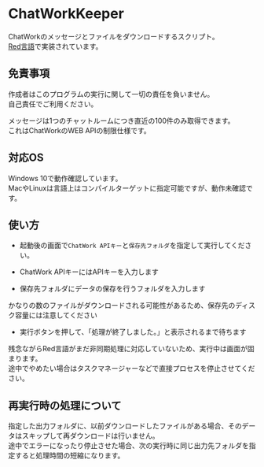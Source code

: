 # ChatWorkKeeper

ChatWorkのメッセージとファイルをダウンロードするスクリプト。  
[Red言語](https://github.com/red/red)で実装されています。

## 免責事項

作成者はこのプログラムの実行に関して一切の責任を負いません。  
自己責任でご利用ください。

メッセージは1つのチャットルームにつき直近の100件のみ取得できます。  
これはChatWorkのWEB APIの制限仕様です。

## 対応OS

Windows 10で動作確認しています。  
MacやLinuxは言語上はコンパイルターゲットに指定可能ですが、動作未確認です。

## 使い方

* 起動後の画面で`ChatWork APIキー`と`保存先フォルダ`を指定して実行してください。

* ChatWork APIキーにはAPIキーを入力します
* 保存先フォルダにデータの保存を行うフォルダを入力します

かなりの数のファイルがダウンロードされる可能性があるため、保存先のディスク容量には注意してください

* 実行ボタンを押して、「処理が終了しました。」と表示されるまで待ちます

残念ながらRed言語がまだ非同期処理に対応していないため、実行中は画面が固まります。  
途中でやめたい場合はタスクマネージャーなどで直接プロセスを停止させてください。

## 再実行時の処理について

指定した出力フォルダに、以前ダウンロードしたファイルがある場合、そのデータはスキップして再ダウンロードは行いません。  
途中でエラーになったり停止させた場合、次の実行時に同じ出力先フォルダを指定すると処理時間の短縮になります。